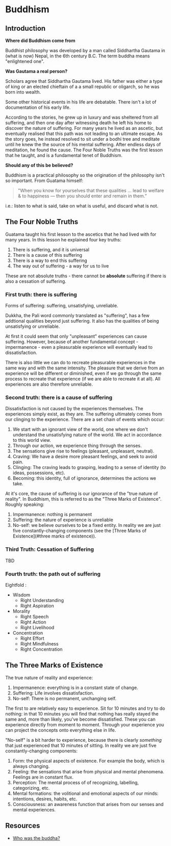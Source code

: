 # Buddhism


## Introduction

**Where did Buddhism come from**

Buddhist philosophy was developed by a man called Siddhartha Gautama in (what is now) Nepal, in the 6th century B.C. The term buddha means "enlightened one". 

**Was Gautama a real person?**

Scholars agree that Siddhartha Gautama lived. His father was either a type of king or an elected chieftain of a a small republic or oligarch, so he was born into wealth. 

Some other historical events in his life are debatable. There isn't a lot of documentation of his early life. 

According to the stories, he grew up in luxury and was sheltered from all suffering, and then one day after witnessing death he left his home to discover the nature of suffering. For many years he lived as an ascetic, but eventually realised that this path was not leading to an ultimate escape. As the story goes, he instead resolved to sit under a bodhi tree and meditate until he knew the the source of his mental suffering. After endless days of meditation, he found the cause. The Four Noble Truths was the first lesson that he taught, and is a fundamental tenet of Buddhism.

**Should any of this be believed?**

Buddhism is a practical philosophy so the origination of the philosophy isn't so important. From Guatama himself: 

> "When you know for yourselves that these qualities ... lead to welfare & to happiness — then you should enter and remain in them.”

i.e.: listen to what is said, take on what is useful, and discard what is not.

## The Four Noble Truths

Guatama taught his first lesson to the ascetics that he had lived with for many years. In this lesson he explained four key truths:

1. There is suffering, and it is universal
2. There is a cause of this suffering
3. There is a way to end this suffering
4. The way out of suffering - a way for us to live

These are not absolute truths - there cannot be **absolute** suffering if there is also a cessation of suffering. 

### First truth: there is suffering

Forms of suffering: suffering, unsatisfying, unreliable.

Dukkha, the Pali word commonly translated as "suffering", has a few addtional qualities beyond just suffering. It also has the qualities of being unsatisfying or unreliable.

At first it could seem that only "unpleasant" experiences can cause suffering. However, because of another fundamental concept - impermanence - even a pleasurable experience will eventually lead to dissatisfaction.

There is also little we can do to recreate pleasurable experiences in the same way and with the same intensity. The pleasure that we derive from an experience will be different or diminished, even if we go through the same process to recreate that experience (if we are able to recreate it at all). All experiences are also therefore unreliable.

### Second truth: there is a cause of suffering

Dissatisfaction is not caused by the experiences themselves. The experiences simply exist, as they are. The suffering ultimately comes from our clinging to the experience. There are a set chain of events which occur:

1. We start with an ignorant view of the world, one where we don't understand the unsatisfying nature of the world. We act in accordance to this world view.
3. Through our action, we experience thing through the senses.
4. The sensations give rise to feelings (pleasant, unpleasant, neutral).
5. Craving: We have a desire more pleasant feelings, and seek to avoid pain.
6. Clinging: The craving leads to grasping, leading to a sense of identity (to ideas, possessions, etc).
7. Becoming: this identity, full of ignorance, determines the actions we take.

At it's core, the cause of suffering is our ignorance of the "true nature of reality". In Buddhism, this is referred to as the "Three Marks of Existence". Roughly speaking:
1. Impermanence: nothing is permanent
2. Suffering: the nature of experience is unreliable
3. No-self: we believe ourselves to be a fixed entity. In reality we are just five constantly-changing components (see the [Three Marks of Existence](#three marks of existence)).

### Third Truth: Cessation of Suffering

TBD

### Fourth truth: the path out of suffering

Eightfold :

- Wisdom
  - Right Understanding
  - Right Aspiration
- Morality
  - Right Speech
  - Right Action
  - Right Livelihood
- Concentration
  - Right Effort
  - Right Mindfulness
  - Right Concentration


## The Three Marks of Existence

The true nature of reality and experience:

1. Impermanence: everything is in a constant state of change.
2. Suffering: Life involves dissatisfaction.
3. No-self: There is no permanent, unchanging self.

The first to are relatively easy to experience. Sit for 10 minutes and try to do nothing: in that 10 minutes you will find that nothing has really stayed the same and, more than likely, you've become dissatisfied. These you can experience directly from moment to moment. Through your experience you can project the concepts onto everything else in life.

"No-self" is a bit harder to experience, because there is clearly _something_ that just experienced that 10 minutes of sitting.  In reality we are just five constantly-changing components:
1. Form: the physical aspects of existence. For example the body, which is always changing.
2. Feeling: the sensations that arise from physical and mental phenomena. Feelings are in constant flux.
3. Perception: The mental process of of recognizing, labelling, categorizing, etc.
4. Mental formations: the volitional and emotional aspects of our minds: intentions, desires, habits, etc.
5. Consciousness: an awareness function that arises from our senses and mental experiences. 




## Resources

- [Who was the buddha?](https://news.ycombinator.com/item?id=21828888)
